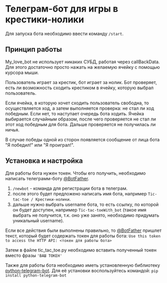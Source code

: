 # Телеграм-бот для игры в крестики-нолики

Для запуска бота необходимо ввести команду `/start`.


## Принцип работы

My_love_bot не использует никаких СУБД, работая через callBackData. Для этого достаточно просто нажать на желаемую ячейку с помощью курсора мыши.

Пользователь играет за крестик, бот играет за нолик.
Бот проверяет, есть ли возможность сходить крестиком в ячейку, которую выбрал пользователь.

Если ячейка, в которую хочет сходить пользователь свободна, то осуществляется ход, а затем выполняется проверка: не стал ли ход победным. Если нет, то наступает очередь бота ходить. Ячейка выбирается случайным образом, после чего проверяется не стал ли этот ход победным для бота. Дальше проверяется не получилась ли ничья.

В случае победы одной из сторон появляется сообщение от лица бота "Я победил!" или "Я проиграл!".


## Установка и настройка

Для работы бота нужен токен. Чтобы его получить, необходимо написать телеграмм-боту [@BotFather](https://t.me/BotFather).
1) `/newbot` - команда для регистрации бота в телеграм.
2) после этого будет предложено написать имя бота, например `Tic-tac-toe / Крестики-нолики`.
3) дальше нужно выбрать username бота, то есть ссылку, по которой он будет доступен, например `Tic-tac-toeWith_bot` (такое имя выбрать не получится, т.к. оно уже занято, необходимо придумать уникальный username).

Если все действия были выполнены правильно, то [@BotFather](https://t.me/BotFather) пришлет текст, который будет содержать токен для работы бота:
`Use this token to access the HTTP API: <токен для работы бота>`

Затем в файле tic_tac_toe.py необходимо вставить полученный токен вместо фразы `'ВАШ ТОКЕН'`

Также для работы бота необходимо иметь установленную библиотеку [python-telegram-bot](https://python-telegram-bot.org/). Для её установки воспользуйтесь командой:
`pip install python-telegram-bot`